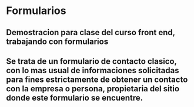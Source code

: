 # Formularios
## Demostracion para clase del curso front end, trabajando con formularios
## Se trata de un formulario de contacto clasico, con lo mas usual de informaciones solicitadas para fines estrictamente de obtener un contacto con la empresa o persona, propietaria del sitio donde este formulario se encuentre.

